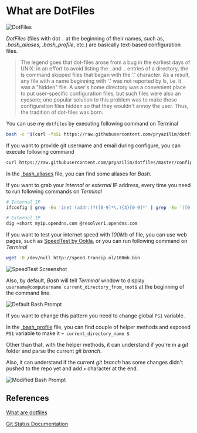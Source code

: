 # What are DotFiles

![DotFiles](./assets/title-dotfiles.png "DotFiles")

*DotFiles* (files with dot `.` at the beginning of their names, such as, *.bash_aliases*, *.bash_profile*, etc.) are basically text-based configuration files.

> The legend goes that dot-files arose from a bug in the earliest days of UNIX: in an effort to avoid listing the . and .. entries of a directory, the ls command skipped files that began with the '.' character.
As a result, any file with a name beginning with '.' was not reported by ls, i.e. it was a "hidden" file.
A user's home directory was a convenient place to put user-specific configuration files, but such files were also an eyesore; one popular solution to this problem was to make those configuration files hidden so that they wouldn't annoy the user.
Thus, the tradition of dot-files was born.

You can use my `dotfiles` by executing following command on Terminal

```bash
bash -c "$(curl -fsSL https://raw.githubusercontent.com/pryazilim/dotfiles/master/configure.sh)"
```

If you want to provide git username and email during configure, you can execute following command

```bash
curl https://raw.githubusercontent.com/pryazilim/dotfiles/master/configure.sh | bash -s -- {GIT_USERNAME} {GIT_EMAIL}
```

In the [.bash_aliases](./.bash_aliases) file, you can find some aliases for _Bash_.

If you want to grab your _internal_ or _external_ IP address, every time you need to run following commands on _Terminal_

```bash
# Internal IP
ifconfig | grep -Eo 'inet (addr:)?([0-9]*\.){3}[0-9]*' | grep -Eo '([0-9]*\.){3}[0-9]*' | grep -v '127.0.0.1'

# External IP
dig +short myip.opendns.com @resolver1.opendns.com
```

If you want to test your internet speed with _100Mb_ of file, you can use web pages, such as [SpeedTest by Ookla](https://www.speedtest.net/), or you can run following command on _Terminal_

```bash
wget -O /dev/null http://speed.transip.nl/100mb.bin
```

![SpeedTest Screenshot](./assets/speedtest.gif "SpeedTest Screenshot")

Also, by default, _Bash_ will tell _Terminal_ window to display `username@computername current_directory_from_root$` at the beginning of the command line.

![Default Bash Prompt](./assets/bash-0.png "Default Bash Prompt")

If you want to change this pattern you need to change global `PS1` variable.

In the [.bash_profile](./.bash_profile) file, you can find couple of helper methods and exposed `PS1` variable to make it `➜ current_directory_name $`

Other than that, with the helper methods, it can understand if you're in a _git_ folder and parse the current _git branch_.

Also, it can understand if the current _git branch_ has some changes didn't pushed to the repo yet and add `✗` character at the end.

![Modified Bash Prompt](./assets/bash-1.png "Modified Bash Prompt")

## References

[What are dotfiles](https://www.quora.com/What-are-dotfiles)

[Git Status Documentation](https://git-scm.com/docs/git-status)
